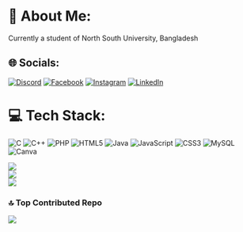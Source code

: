 # 💫 About Me:
Currently a student of North South University, Bangladesh  

## 🌐 Socials:
[![Discord](https://img.shields.io/badge/Discord-%237289DA.svg?logo=discord&logoColor=white)](https://discord.gg/kharap) [![Facebook](https://img.shields.io/badge/Facebook-%231877F2.svg?logo=Facebook&logoColor=white)](https://facebook.com/xoikot) [![Instagram](https://img.shields.io/badge/Instagram-%23E4405F.svg?logo=Instagram&logoColor=white)](https://instagram.com/panicked_demon_) [![LinkedIn](https://img.shields.io/badge/LinkedIn-%230077B5.svg?logo=linkedin&logoColor=white)](https://linkedin.com/in/kazi-abdullah-al-hasnaine-106958297/)  
# 💻 Tech Stack:
![C](https://img.shields.io/badge/c-%2300599C.svg?style=for-the-badge&logo=c&logoColor=white) ![C++](https://img.shields.io/badge/c++-%2300599C.svg?style=for-the-badge&logo=c%2B%2B&logoColor=white) ![PHP](https://img.shields.io/badge/php-%23777BB4.svg?style=for-the-badge&logo=php&logoColor=white) ![HTML5](https://img.shields.io/badge/html5-%23E34F26.svg?style=for-the-badge&logo=html5&logoColor=white) ![Java](https://img.shields.io/badge/java-%23ED8B00.svg?style=for-the-badge&logo=openjdk&logoColor=white) ![JavaScript](https://img.shields.io/badge/javascript-%23323330.svg?style=for-the-badge&logo=javascript&logoColor=%23F7DF1E) ![CSS3](https://img.shields.io/badge/css3-%231572B6.svg?style=for-the-badge&logo=css3&logoColor=white) ![MySQL](https://img.shields.io/badge/mysql-4479A1.svg?style=for-the-badge&logo=mysql&logoColor=white) ![Canva](https://img.shields.io/badge/Canva-%2300C4CC.svg?style=for-the-badge&logo=Canva&logoColor=white)  



![](https://github-readme-stats.vercel.app/api?username=hasnaine2000&theme=dark&hide_border=false&include_all_commits=true&count_private=false)<br/>
![](https://github-readme-streak-stats.herokuapp.com/?user=hasnaine2000&theme=dark&hide_border=false)<br/>
![](https://github-readme-stats.vercel.app/api/top-langs/?username=hasnaine2000&theme=dark&hide_border=false&include_all_commits=true&count_private=false&layout=compact)

### 🔝 Top Contributed Repo
![](https://github-contributor-stats.vercel.app/api?username=hasnaine2000&limit=5&theme=dark&combine_all_yearly_contributions=true)

<!-- Proudly created with GPRM ( https://gprm.itsvg.in ) -->
